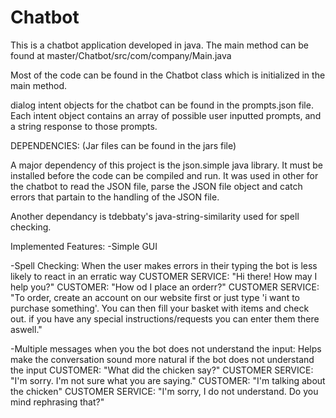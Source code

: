 # Chatbot
This is a chatbot application developed in java. The main method can be found at master/Chatbot/src/com/company/Main.java

Most of the code can be found in the Chatbot class which is initialized in the main method.

dialog intent objects for the chatbot can be found in the prompts.json file. Each intent object contains an array of possible user inputted prompts, and a string response to those prompts. 

DEPENDENCIES:
(Jar files can be found in the jars file)

A major dependency of this project is the json.simple java library. It must be installed before the code can be compiled and run. It was used in other for the chatbot to read the JSON file, parse the JSON file object and catch errors that partain to the handling of the JSON file.

Another dependancy is tdebbaty's java-string-similarity used for spell checking. 

Implemented Features:
-Simple GUI

-Spell Checking:
  When the user makes errors in their typing the bot is less likely to react in an erratic way
  CUSTOMER SERVICE: "Hi there! How may I help you?"
  CUSTOMER: "How od I place an orderr?"
  CUSTOMER SERVICE: "To order, create an account on our website first or just type 'i want to purchase something'. You can then fill                          your basket with items and check out. if you have any special instructions/requests you can enter them there                            aswell."


-Multiple messages when you the bot does not understand the input:
  Helps make the conversation sound more natural if the bot does not understand the input
  CUSTOMER: "What did the chicken say?"
  CUSTOMER SERVICE: "I'm sorry. I'm not sure what you are saying."
  CUSTOMER: "I'm talking about the chicken"
  CUSTOMER SERVICE: "I'm sorry, I do not understand. Do you mind rephrasing that?"


